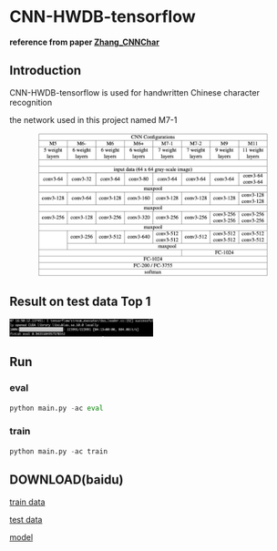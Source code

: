 # CNN-HWDB-tensorflow

**reference from paper [Zhang_CNNChar](http://yuhao.im/files/Zhang_CNNChar.pdf)**

## Introduction

CNN-HWDB-tensorflow is used for handwritten Chinese character recognition

the network used in this project named M7-1
<div align="center">
	<img src="https://github.com/xukeyuxin/CNN-HWDB-tensorflow/blob/master/data/net.jpg" width="80%" height="10%"/>
</div>

## Result on test data Top 1
<div align="left">
	<img src="https://github.com/xukeyuxin/CNN-HWDB-tensorflow/blob/master/data/result.jpg" width="50%" height="10%"/>
</div>

## Run

### eval
```python
python main.py -ac eval
```

### train
```python
python main.py -ac train
```

## DOWNLOAD(baidu)
[train data](http://www.nlpr.ia.ac.cn/databases/download/feature_data/HWDB1.1trn_gnt.zip)

[test data](http://www.nlpr.ia.ac.cn/databases/download/feature_data/HWDB1.1tst_gnt.zip)

[model](https://pan.baidu.com/s/11kNC3-NQUfcoGzLrSv5sGQ)

